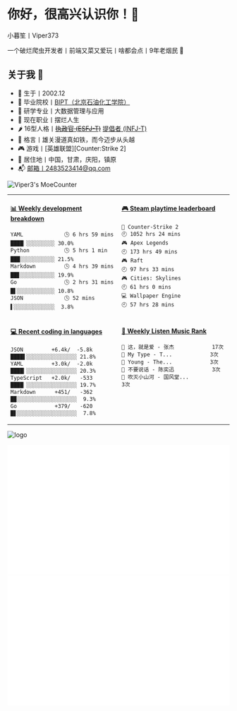 # 你好，很高兴认识你！👋

小暮笙丨Viper373

一个破烂爬虫开发者丨前端又菜又爱玩丨啥都会点丨9年老烟民 🤣

## 关于我 🎨

- 🙁 生于丨2002.12
- 🏫 毕业院校丨[BIPT（北京石油化工学院）](https://www.bipt.edu.cn)
- 🎯 研学专业丨大数据管理与应用
- 🌊 现在职业丨摆烂人生
- 🌶
  16型人格丨<del>[执政官 (ESFJ-T)](https://www.16personalities.com/ch/esfj-人格)</del>
  [提倡者 (INFJ-T)](https://www.16personalities.com/ch/infj-人格)
- 🌱 格言丨雄关漫道真如铁，而今迈步从头越
- 🎮 游戏丨[英雄联盟][Counter:Strike 2]
- 🚩 居住地丨中国，甘肃，庆阳，镇原
- 📬 邮箱丨2483523414@qq.com

![Viper3's MoeCounter](https://count.getloli.com/@Viper3?name=Viper3&theme=booru-lewd&padding=7&offset=0&align=center&scale=1&pixelated=1&darkmode=auto&num=3712)

<table>
<tr>
 <td valign="top" width="50%">

<!-- waka-box start -->

#### <a href="https://gist.github.com/8d9a3ebff6996f580d88012e6c6e02e6" target="_blank">📊 Weekly development breakdown</a>

```text
YAML             🕓 6 hrs 59 mins ████▏░░░░░░░░░ 30.0%
Python           🕓 5 hrs 1 min   ███░░░░░░░░░░░ 21.5%
Markdown         🕓 4 hrs 39 mins ██▊░░░░░░░░░░░ 19.9%
Go               🕓 2 hrs 31 mins █▌░░░░░░░░░░░░ 10.8%
JSON             🕓 52 mins       ▌░░░░░░░░░░░░░  3.8%
```

<!-- Powered by https://github.com/YouEclipse/waka-box-go . -->
<!-- waka-box end -->

</td>

<td valign="top" width="50%">

<!-- steam-box start -->

#### <a href="https://gist.github.com/64b6ce7b21a7d554b10b5a105b716ec7" target="_blank">🎮 Steam playtime leaderboard</a>

```text
🔫 Counter-Strike 2                 🕘 1052 hrs 24 mins
🎮 Apex Legends                     🕘 173 hrs 49 mins
🎮 Raft                             🕘 97 hrs 33 mins
🎮 Cities: Skylines                 🕘 61 hrs 0 mins
💻 Wallpaper Engine                 🕘 57 hrs 28 mins
```

<!-- Powered by https://github.com/YouEclipse/steam-box . -->
<!-- steam-box end -->

</td>
</tr>

<tr>
 <td valign="top" width="50%">

<!-- lang-box start -->

#### <a href="https://gist.github.com/f12b1909e28c47d7343c80b9590fe61c" target="_blank">💻 Recent coding in languages</a>

```text
JSON         +6.4k/  -5.8k ████▌░░░░░░░░░░░░░░░░ 21.8%
YAML         +3.0k/  -2.0k ████▎░░░░░░░░░░░░░░░░ 20.3%
TypeScript   +2.0k/   -533 ████▏░░░░░░░░░░░░░░░░ 19.7%
Markdown      +451/   -362 █▉░░░░░░░░░░░░░░░░░░░  9.3%
Go            +379/   -620 █▋░░░░░░░░░░░░░░░░░░░  7.8%
```

<!-- Powered by https://github.com/Viper373/lang-box . -->
<!-- lang-box end -->

</td>
 <td valign="top" width="50%">

<!-- netease-music-box start -->

#### <a href="https://gist.github.com/0de3f9fc7f3078a800f738e25eccea54" target="_blank">🎵 Weekly Listen Music Rank</a>

```text
🥇 这，就是爱 - 张杰			17次    
🥈 My Type - T...			3次    
🥉 Young - The...			3次    
🏅 不要说话 - 陈奕迅			3次    
🏅 吹灭小山河 - 国风堂...			3次
```

<!-- Powered by https://github.com/Viper373/netease-music-box-go . -->
<!-- netease-music-box end -->

</td>
 </tr>
</table>

<img src="https://github-readme-stats-one-iota-51.vercel.app/api?username=Viper373&show_icons=true&theme=vue&locale=cn&count_private=true" alt="logo"/>

![](https://raw.githubusercontent.com/Viper373/github-stats/master/generated/overview.svg#gh-light-mode-only)
![](https://raw.githubusercontent.com/Viper373/github-stats/master/generated/languages.svg#gh-light-mode-only)
